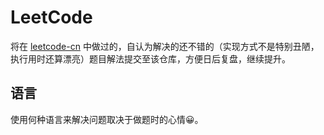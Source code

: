 # LeetCode

将在 [leetcode-cn] 中做过的，自认为解决的还不错的（实现方式不是特别丑陋，执行用时还算漂亮）题目解法提交至该仓库，方便日后复盘，继续提升。

## 语言
使用何种语言来解决问题取决于做题时的心情😀。

[leetcode-cn]: https://leetcode-cn.com
